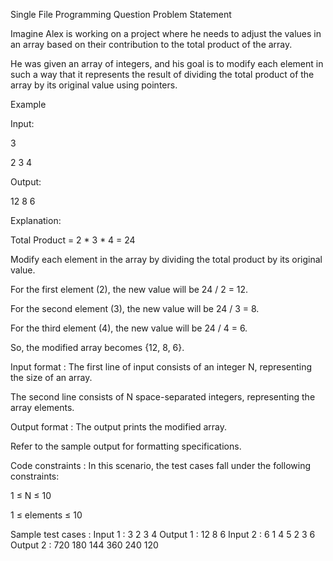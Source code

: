 Single File Programming Question
Problem Statement



Imagine Alex is working on a project where he needs to adjust the values in an array based on their contribution to the total product of the array. 



He was given an array of integers, and his goal is to modify each element in such a way that it represents the result of dividing the total product of the array by its original value using pointers.



Example



Input:

3

2 3 4

Output:

12 8 6 

Explanation:

Total Product = 2 * 3 * 4 = 24

Modify each element in the array by dividing the total product by its original value.

For the first element (2), the new value will be 24 / 2 = 12.

For the second element (3), the new value will be 24 / 3 = 8.

For the third element (4), the new value will be 24 / 4 = 6.

So, the modified array becomes {12, 8, 6}.

Input format :
The first line of input consists of an integer N, representing the size of an array.

The second line consists of N space-separated integers, representing the array elements.

Output format :
The output prints the modified array.



Refer to the sample output for formatting specifications.

Code constraints :
In this scenario, the test cases fall under the following constraints:

1 ≤ N ≤ 10

1 ≤ elements ≤ 10

Sample test cases :
Input 1 :
3
2 3 4
Output 1 :
12 8 6 
Input 2 :
6
1 4 5 2 3 6
Output 2 :
720 180 144 360 240 120 